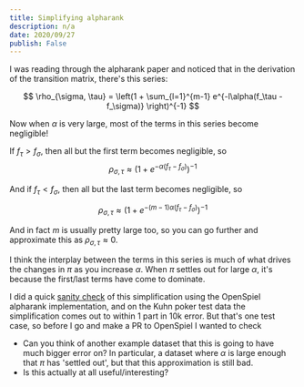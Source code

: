```yaml
---
title: Simplifying alpharank
description: n/a
date: 2020/09/27
publish: False
---
```

I was reading through the alpharank paper and noticed that in the derivation of the transition matrix, there's this series:

$$
\rho_{\sigma, \tau} = \left(1 + \sum_{l=1}^{m-1} e^{-l\alpha(f_\tau - f_\sigma)} \right)^{-1}
$$

Now when $\alpha$ is very large, most of the terms in this series become negligible! 

If $f_\tau > f_\sigma$, then all but the first term becomes negligible, so 
$$\rho_{\sigma, \tau} \approx \left(1 + e^{-\alpha(f_\tau - f_\sigma)} \right)^{-1}$$

And if $f_\tau < f_\sigma$, then all but the last term becomes negligible, so 

$$\rho_{\sigma, \tau} \approx \left(1 + e^{-(m-1)\alpha(f_\tau - f_\sigma)} \right)^{-1}$$

And in fact $m$ is usually pretty large too, so you can go further and approximate this as $\rho_{\sigma, \tau} \approx 0$.

I think the interplay between the terms in this series is much of what drives the changes in $\pi$ as you increase $\alpha$. When $\pi$ settles out for large $\alpha$, it's because the first/last terms have come to dominate. 

I did a quick [sanity check](https://gist.github.com/andyljones/e4d655a2ee433010d9eecc35d328026b) of this simplification using the OpenSpiel alpharank implementation, and on the Kuhn poker test data the simplification comes out to within 1 part in 10k error. But that's one test case, so before I go and make a PR to OpenSpiel I wanted to check

* Can you think of another example dataset that this is going to have much bigger error on? In particular, a dataset where $\alpha$ is large enough that $\pi$ has 'settled out', but that this approximation is still bad. 
* Is this actually at all useful/interesting?